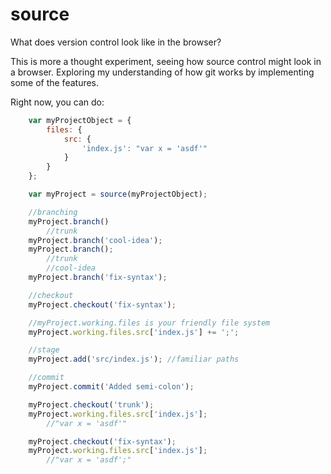 source
======

What does version control look like in the browser?

This is more a thought experiment, seeing how source control might look in a browser. Exploring my understanding of how git works by implementing some of the features.

Right now, you can do:

```javascript
	var myProjectObject = {
		files: {
			src: {
				'index.js': "var x = 'asdf'"
			}
		}
	};

	var myProject = source(myProjectObject);

	//branching
	myProject.branch()
		//trunk
	myProject.branch('cool-idea');
	myProject.branch();
		//trunk
		//cool-idea
	myProject.branch('fix-syntax');

	//checkout
	myProject.checkout('fix-syntax');

	//myProject.working.files is your friendly file system
	myProject.working.files.src['index.js'] += ';';

	//stage
	myProject.add('src/index.js'); //familiar paths

	//commit
	myProject.commit('Added semi-colon');

	myProject.checkout('trunk');
	myProject.working.files.src['index.js'];
		//"var x = 'asdf'"

	myProject.checkout('fix-syntax');
	myProject.working.files.src['index.js'];
		//"var x = 'asdf';"
```
